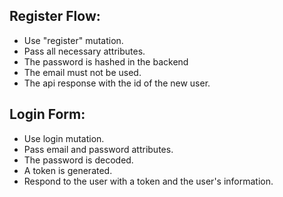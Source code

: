 ## Register Flow:

- Use "register" mutation.
- Pass all necessary attributes.
- The password is hashed in the backend
- The email must not be used.
- The api response with the id of the new user.

## Login Form:

- Use login mutation.
- Pass email and password attributes.
- The password is decoded.
- A token is generated.
- Respond to the user with a token and the user's information.
